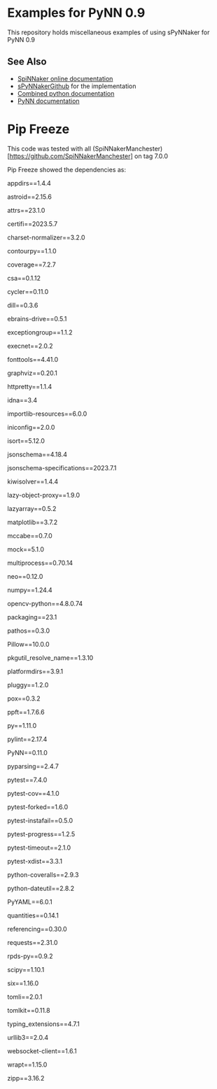 
Examples for PyNN 0.9
=====================

This repository holds miscellaneous examples of using sPyNNaker for PyNN 0.9

See Also
--------
 * [SpiNNaker online documentation](http://spinnakermanchester.github.io/)
 * [sPyNNakerGithub](/SpiNNakerManchester/sPyNNaker) for the implementation
 * [Combined python documentation](http://spinnakermanchester.readthedocs.io/en/7.0.0)
 * [PyNN documentation](http://neuralensemble.org/docs/PyNN)


Pip Freeze
==========
This code was tested with all (SpiNNakerManchester)[https://github.com/SpiNNakerManchester] on tag 7.0.0

Pip Freeze showed the dependencies as:

appdirs==1.4.4

astroid==2.15.6

attrs==23.1.0

certifi==2023.5.7

charset-normalizer==3.2.0

contourpy==1.1.0

coverage==7.2.7

csa==0.1.12

cycler==0.11.0

dill==0.3.6

ebrains-drive==0.5.1

exceptiongroup==1.1.2

execnet==2.0.2

fonttools==4.41.0

graphviz==0.20.1

httpretty==1.1.4

idna==3.4

importlib-resources==6.0.0

iniconfig==2.0.0

isort==5.12.0

jsonschema==4.18.4

jsonschema-specifications==2023.7.1

kiwisolver==1.4.4

lazy-object-proxy==1.9.0

lazyarray==0.5.2

matplotlib==3.7.2

mccabe==0.7.0

mock==5.1.0

multiprocess==0.70.14

neo==0.12.0

numpy==1.24.4

opencv-python==4.8.0.74

packaging==23.1

pathos==0.3.0

Pillow==10.0.0

pkgutil_resolve_name==1.3.10

platformdirs==3.9.1

pluggy==1.2.0

pox==0.3.2

ppft==1.7.6.6

py==1.11.0

pylint==2.17.4

PyNN==0.11.0

pyparsing==2.4.7

pytest==7.4.0

pytest-cov==4.1.0

pytest-forked==1.6.0

pytest-instafail==0.5.0

pytest-progress==1.2.5

pytest-timeout==2.1.0

pytest-xdist==3.3.1

python-coveralls==2.9.3

python-dateutil==2.8.2

PyYAML==6.0.1

quantities==0.14.1

referencing==0.30.0

requests==2.31.0

rpds-py==0.9.2

scipy==1.10.1

six==1.16.0

tomli==2.0.1

tomlkit==0.11.8

typing_extensions==4.7.1

urllib3==2.0.4

websocket-client==1.6.1

wrapt==1.15.0

zipp==3.16.2


